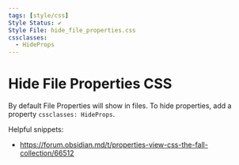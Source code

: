 ```yaml
---
tags: [style/css]
Style Status: ✔️
Style File: hide_file_properties.css
cssclasses:
  - HideProps
---
```

# Hide File Properties CSS

By default File Properties will show in files. To hide properties, add a property `cssclasses: HideProps`.

Helpful snippets:

- https://forum.obsidian.md/t/properties-view-css-the-fall-collection/66512

